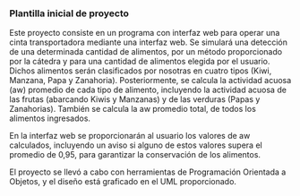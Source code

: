 ### Plantilla inicial de proyecto

Este proyecto consiste en un programa con interfaz web para operar una cinta transportadora mediante una interfaz web. Se simulará una detección de una determinada cantidad de alimentos, por un método proporcionado por la cátedra y para una cantidad de alimentos elegida por el usuario. Dichos alimentos serán clasificados por nosotras en cuatro tipos (Kiwi, Manzana, Papa y Zanahoria). Posteriormente, se calcula la actividad acuosa (aw) promedio de cada tipo de alimento, incluyendo la actividad acuosa de las frutas (abarcando Kiwis y Manzanas) y de las verduras (Papas y Zanahorias). También se calcula la aw promedio total, de todos los alimentos ingresados. 

En la interfaz web se proporcionarán al usuario los valores de aw calculados, incluyendo un aviso si alguno de estos valores supera el promedio de 0,95,  para garantizar la conservación de los alimentos.

El proyecto se llevó a cabo con herramientas de Programación Orientada a Objetos, y el diseño está graficado en el UML proporcionado.